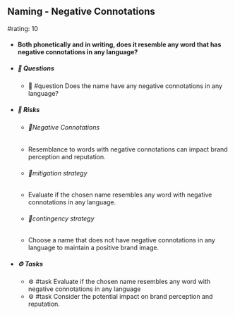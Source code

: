 ## Naming - Negative Connotations
#rating: 10
- #### Both phonetically and in writing, does it resemble any word that has negative connotations in any language?
- ##### 💭 Questions
  - 💭 #question Does the name have any negative connotations in any language?
- ##### 🚨 Risks

  - ###### 🚨Negative Connotations
  - Resemblance to words with negative connotations can impact brand perception and reputation.
  - ###### 🚨mitigation strategy
  - Evaluate if the chosen name resembles any word with negative connotations in any language.
  - ###### 🚨contingency strategy
  - Choose a name that does not have negative connotations in any language to maintain a positive brand image.
- ##### ⚙️ Tasks
  - ⚙️ #task Evaluate if the chosen name resembles any word with negative connotations in any language
  - ⚙️ #task  Consider the potential impact on brand perception and reputation.


